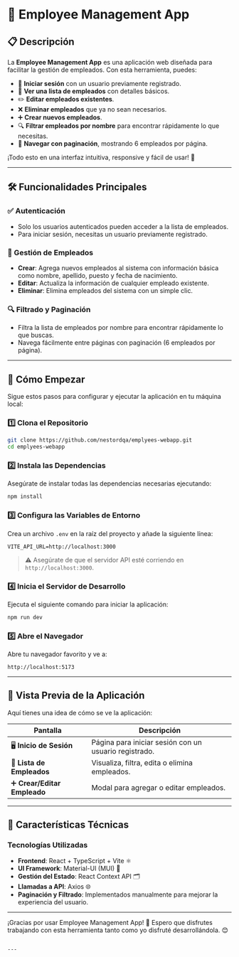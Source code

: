 # 🌟 Employee Management App

## 📋 Descripción

La **Employee Management App** es una aplicación web diseñada para facilitar la gestión de empleados. Con esta herramienta, puedes:

- 🔑 **Iniciar sesión** con un usuario previamente registrado.
- 👀 **Ver una lista de empleados** con detalles básicos.
- ✏️ **Editar empleados existentes**.
- ❌ **Eliminar empleados** que ya no sean necesarios.
- ➕ **Crear nuevos empleados**.
- 🔍 **Filtrar empleados por nombre** para encontrar rápidamente lo que necesitas.
- 📄 **Navegar con paginación**, mostrando 6 empleados por página.

¡Todo esto en una interfaz intuitiva, responsive y fácil de usar! 🚀

---

## 🛠️ Funcionalidades Principales

### ✅ Autenticación
- Solo los usuarios autenticados pueden acceder a la lista de empleados.
- Para iniciar sesión, necesitas un usuario previamente registrado.

### 📄 Gestión de Empleados
- **Crear**: Agrega nuevos empleados al sistema con información básica como nombre, apellido, puesto y fecha de nacimiento.
- **Editar**: Actualiza la información de cualquier empleado existente.
- **Eliminar**: Elimina empleados del sistema con un simple clic.

### 🔍 Filtrado y Paginación
- Filtra la lista de empleados por nombre para encontrar rápidamente lo que buscas.
- Navega fácilmente entre páginas con paginación (6 empleados por página).

---

## 🚀 Cómo Empezar

Sigue estos pasos para configurar y ejecutar la aplicación en tu máquina local:

### 1️⃣ Clona el Repositorio

```bash
git clone https://github.com/nestordqa/emplyees-webapp.git
cd emplyees-webapp
```

### 2️⃣ Instala las Dependencias

Asegúrate de instalar todas las dependencias necesarias ejecutando:

```bash
npm install
```

### 3️⃣ Configura las Variables de Entorno

Crea un archivo `.env` en la raíz del proyecto y añade la siguiente línea:

```env
VITE_API_URL=http://localhost:3000
```

> ⚠️ Asegúrate de que el servidor API esté corriendo en `http://localhost:3000`.

### 4️⃣ Inicia el Servidor de Desarrollo

Ejecuta el siguiente comando para iniciar la aplicación:

```bash
npm run dev
```

### 5️⃣ Abre el Navegador

Abre tu navegador favorito y ve a:

```
http://localhost:5173
```

---

## 🎥 Vista Previa de la Aplicación

Aquí tienes una idea de cómo se ve la aplicación:

| Pantalla | Descripción |
|----------|-------------|
| 🖥️ **Inicio de Sesión** | Página para iniciar sesión con un usuario registrado. |
| 👥 **Lista de Empleados** | Visualiza, filtra, edita o elimina empleados. |
| ➕ **Crear/Editar Empleado** | Modal para agregar o editar empleados. |

---

## 🧪 Características Técnicas

### Tecnologías Utilizadas
- **Frontend**: React + TypeScript + Vite ⚛️
- **UI Framework**: Material-UI (MUI) 🎨
- **Gestión del Estado**: React Context API 🗂️
- **Llamadas a API**: Axios 🌐
- **Paginación y Filtrado**: Implementados manualmente para mejorar la experiencia del usuario.

---

¡Gracias por usar Employee Management App! 🎉 Espero que disfrutes trabajando con esta herramienta tanto como yo disfruté desarrollándola. 😊
```

---